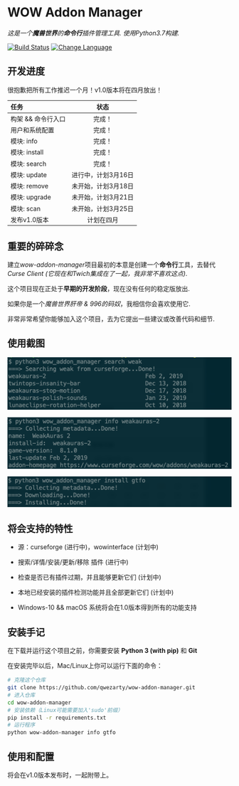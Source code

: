 # WOW Addon Manager

*这是一个**魔兽世界**的**命令行**插件管理工具. 使用Python3.7构建.*

[![Build Status](https://travis-ci.org/qwezarty/wow-addon-manager.svg?branch=master)](https://travis-ci.org/qwezarty/wow-addon-manager)
[![Change Language](https://img.shields.io/badge/README-English-yellow.svg)](README.md)

## 开发进度

很抱歉把所有工作推迟一个月！v1.0版本将在四月放出！

| 任务                       | 状态                             |
|:--------------------------|:--------------------------------:|
| 构架 && 命令行入口          |                            完成！ |
| 用户和系统配置              |                            完成！ |
| 模块: info                 |                            完成！ |
| 模块: install              |                            完成！ |
| 模块: search               |                            完成！ |
| 模块: update               |                 进行中，计划3月16日 |
| 模块: remove               |                 未开始，计划3月18日 |
| 模块: upgrade              |                 未开始，计划3月21日 |
| 模块: scan                 |                 未开始，计划3月25日 |
| 发布v1.0版本                |                         计划在四月 |

## 重要的碎碎念

建立*wow-addon-manager*项目最初的本意是创建一个**命令行**工具，去替代*Curse Client (它现在和Twich集成在了一起，我非常不喜欢这点)*.

这个项目现在正处于**早期的开发阶段**，现在没有任何的稳定版放出.

如果你是一个*魔兽世界肝帝 & 996的码奴*，我相信你会喜欢使用它.

非常非常希望你能够加入这个项目，去为它提出一些建议或改善代码和细节.

## 使用截图

![search](https://github.com/qwezarty/wow-addon-manager/raw/master/screenshots/search.png)

![info](https://github.com/qwezarty/wow-addon-manager/raw/master/screenshots/info.png)

![install](https://github.com/qwezarty/wow-addon-manager/raw/master/screenshots/install.png)

## 将会支持的特性

- 源：curseforge (进行中)，wowinterface (计划中)

- 搜索/详情/安装/更新/移除 插件 (进行中)

- 检查是否已有插件过期，并且能够更新它们 (计划中)

- 本地已经安装的插件检测功能并且全部更新它们 (计划中)

- Windows-10 && macOS 系统将会在1.0版本得到所有的功能支持

## 安装手记

在下载并运行这个项目之前，你需要安装 **Python 3 (with pip)** 和 **Git**

在安装完毕以后，Mac/Linux上你可以运行下面的命令：

``` bash
# 克隆这个仓库
git clone https://github.com/qwezarty/wow-addon-manager.git
# 进入仓库
cd wow-addon-manager
# 安装依赖（Linux可能需要加入'sudo'前缀）
pip install -r requirements.txt
# 运行程序
python wow-addon-manager info gtfo
```

## 使用和配置

将会在v1.0版本发布时，一起附带上。
